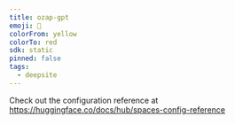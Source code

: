```yaml
---
title: ozap-gpt
emoji: 🐳
colorFrom: yellow
colorTo: red
sdk: static
pinned: false
tags:
  - deepsite
---
```


Check out the configuration reference at https://huggingface.co/docs/hub/spaces-config-reference